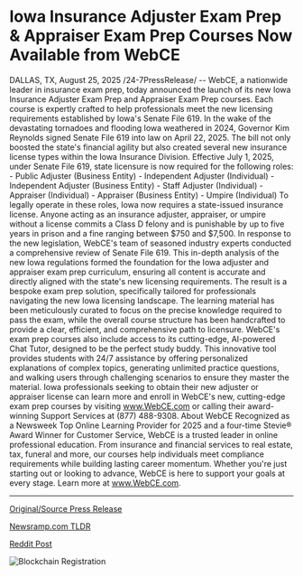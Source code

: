 # Iowa Insurance Adjuster Exam Prep &amp; Appraiser Exam Prep Courses Now Available from WebCE

DALLAS, TX, August 25, 2025 /24-7PressRelease/ -- WebCE, a nationwide leader in insurance exam prep, today announced the launch of its new Iowa Insurance Adjuster Exam Prep and Appraiser Exam Prep courses. Each course is expertly crafted to help professionals meet the new licensing requirements established by Iowa's Senate File 619.   In the wake of the devastating tornadoes and flooding Iowa weathered in 2024, Governor Kim Reynolds signed Senate File 619 into law on April 22, 2025. The bill not only boosted the state's financial agility but also created several new insurance license types within the Iowa Insurance Division.   Effective July 1, 2025, under Senate File 619, state licensure is now required for the following roles:   - Public Adjuster (Business Entity)  - Independent Adjuster (Individual)  - Independent Adjuster (Business Entity)  - Staff Adjuster (Individual)  - Appraiser (Individual)  - Appraiser (Business Entity)  - Umpire (Individual)   To legally operate in these roles, Iowa now requires a state-issued insurance license. Anyone acting as an insurance adjuster, appraiser, or umpire without a license commits a Class D felony and is punishable by up to five years in prison and a fine ranging between $750 and $7,500.   In response to the new legislation, WebCE's team of seasoned industry experts conducted a comprehensive review of Senate File 619. This in-depth analysis of the new Iowa regulations formed the foundation for the Iowa adjuster and appraiser exam prep curriculum, ensuring all content is accurate and directly aligned with the state's new licensing requirements.   The result is a bespoke exam prep solution, specifically tailored for professionals navigating the new Iowa licensing landscape. The learning material has been meticulously curated to focus on the precise knowledge required to pass the exam, while the overall course structure has been handcrafted to provide a clear, efficient, and comprehensive path to licensure.   WebCE's exam prep courses also include access to its cutting-edge, AI-powered Chat Tutor, designed to be the perfect study buddy. This innovative tool provides students with 24/7 assistance by offering personalized explanations of complex topics, generating unlimited practice questions, and walking users through challenging scenarios to ensure they master the material.   Iowa professionals seeking to obtain their new adjuster or appraiser license can learn more and enroll in WebCE's new, cutting-edge exam prep courses by visiting www.WebCE.com or calling their award-winning Support Services at (877) 488-9308.  About WebCE  Recognized as a Newsweek Top Online Learning Provider for 2025 and a four-time Stevie® Award Winner for Customer Service, WebCE is a trusted leader in online professional education. From insurance and financial services to real estate, tax, funeral and more, our courses help individuals meet compliance requirements while building lasting career momentum. Whether you're just starting out or looking to advance, WebCE is here to support your goals at every stage. Learn more at www.WebCE.com. 

---

[Original/Source Press Release](https://www.24-7pressrelease.com/press-release/526134/iowa-insurance-adjuster-exam-prep-appraiser-exam-prep-courses-now-available-from-webce)
                    

[Newsramp.com TLDR](https://newsramp.com/curated-news/webce-launches-iowa-insurance-adjuster-appraiser-exam-prep-courses/bc00f80ef176694fde14630bf56d7570) 

 



[Reddit Post](https://www.reddit.com/r/newsramp/comments/1mzjwyd/webce_launches_iowa_insurance_adjuster_appraiser/) 



![Blockchain Registration](https://cdn.newsramp.app/24-7PressRelease/qrcode/258/25/mosszGv8.webp)